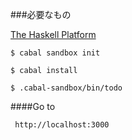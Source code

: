 ###必要なもの

[The Haskell Platform](https://www.haskell.org/platform/)

`$ cabal sandbox init`

`$ cabal install`

`$ .cabal-sandbox/bin/todo`

####Go to 

` http://localhost:3000`
